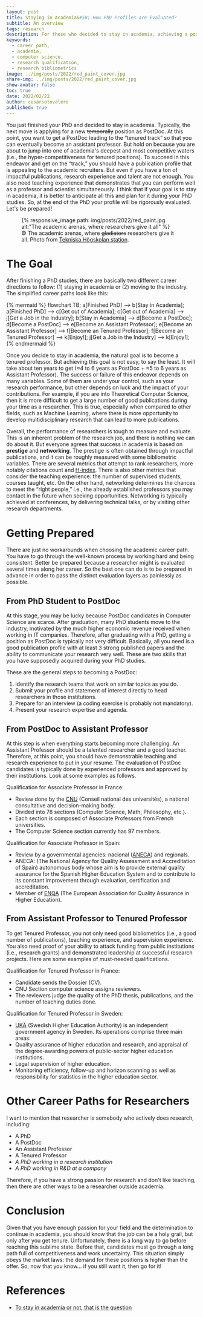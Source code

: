 ```yaml
---
layout: post
title: Staying in Academia&#58; How PhD Profiles are Evaluated?
subtitle: An overview
tags: research
description: For those who decided to stay in academia, achieving a position as a tenured professor is not easy, to say the least. There are several evaluation layers to pass before reaching this position, so it is better to be prepared. Research profiles are be carefully evaluated before being accepted or rejected, so it is better for you to prepare well for what is coming.
keywords:
  - career path,
  - academia,
  - computer science,
  - research qualification,
  - research bibliometrics 
image: ../img/posts/2022/red_paint_cover.jpg
share-img: ../img/posts/2022/red_paint_cover.jpg
show-avatar: false
toc: true
date: 2022/02/22
author: cesarsotovalero
published: true
--- 
```


You just finished your PhD and decided to stay in academia.
Typically, the next move is applying for a new ~~temporally~~ position as PostDoc.
At this point, you want to get a PostDoc leading to the “tenured track” so that you can eventually become an assistant professor.
But hold on because you are about to jump into one of academia's deepest and most competitive waters (i.e., the hyper-competitiveness for tenured positions).
To succeed in this endeavor and get on the “track,” you should have a publication profile that is appealing to the academic recruiters.
But even if you have a ton of impactful publications, research experience and talent are not enough.
You also need teaching experience that demonstrates that you can perform well as a professor and scientist simultaneously.
I think that if your goal is to stay in academia, it is better to anticipate all this and plan for it during your PhD studies.
So, at the end of the PhD your profile will be rigorously evaluated.
Let's be prepared!

<figure class="jb_picture">
  {% responsive_image path: img/posts/2022/red_paint.jpg alt:"The academic arenas, where researchers give it all" %}
  <figcaption class="stroke"> 
    &#169; The academic arenas, where <del>gladiators</del> researchers give it all. Photo from <a href="https://goo.gl/maps/j8GC4KtHEXoKxLpB8">Tekniska Högskolan station</a>.
  </figcaption>
</figure>

# The Goal

After finishing a PhD studies, there are basically two different career directions to follow: (1) staying in academia or (2) moving to the industry.
The simplified career paths look like this:

[//]: # (see https://mermaid-js.github.io)
{% mermaid %}
flowchart TB;
a[Finished PhD] --> b[Stay in Academia];
a[Finished PhD] --> c[Get out of Academia];
c[Get out of Academia] --> j[Get a Job in the Industry];
b[Stay in Academia] --> d[Become a PostDoc];
d[Become a PostDoc] --> e[Become an Assistant Professor];
e[Become an Assistant Professor] --> f[Become an Tenured Professor];
f[Become an Tenured Professor] --> k[Enjoy!];
j[Get a Job in the Industry] --> k[Enjoy!];
{% endmermaid %}

Once you decide to stay in academia, the natural goal is to become a tenured professor.
But achieving this goal is not easy, to say the least.
It will take about ten years to get (≈4 to 6 years as PostDoc + ≈5 to 6 years as Assistant Professor).
The success or failure of this endeavor depends on many variables.
Some of them are under your control, such as your research performance, but other depends on luck and the impact of your contributions.
For example, if you are into Theoretical Computer Science, then it is more difficult to get a large number of good publications during your time as a researcher.
This is true, especially when compared to other fields, such as Machine Learning, where there is more opportunity to develop multidisciplinary research that can lead to more publications.

Overall, the performance of researchers is tough to measure and evaluate.
This is an inherent problem of the research job, and there is nothing we can do about it.
But everyone agrees that success in academia is based on **prestige** and **networking**.
The prestige is often obtained through impactful publications, and it can be roughly measured with some bibliometric variables.
There are several metrics that attempt to rank researchers, more notably citations count and [H-index](https://en.wikipedia.org/wiki/H-index).
There is also other metrics that consider the teaching experience: the number of supervised students, courses taught, etc.
On the other hand, networking determines the chances to meet the “right people,” i.e., the already established professors you may contact in the future when seeking opportunities.
Networking is typically achieved at conferences, by delivering technical talks, or by visiting other research departments.

# Getting Prepared 

There are just no workarounds when choosing the academic career path.
You have to go through the well-known process by working hard and being consistent.
Better be prepared because a researcher might is evaluated several times along her career.
So the best one can do is to be prepared in advance in order to pass the distinct evaluation layers as painlessly as possible.

## From PhD Student to PostDoc

At this stage, you may be lucky because PostDoc candidates in Computer Science are scarce.
After graduation, many PhD students move to the industry, motivated by the much higher economic revenue received when working in IT companies.
Therefore, after graduating with a PhD, getting a position as PostDoc is typically not very difficult.
Basically, all you need is a good publication profile with at least 3 strong published papers and the ability to communicate your research very well.
These are two skills that you have supposedly acquired during your PhD studies.

These are the general steps to becoming a PostDoc:

1. Identify the research teams that work on similar topics as you do.
2. Submit your profile and statement of interest directly to head researchers in those institutions.
3. Prepare for an interview (a coding exercise is probably not mandatory).
4. Present your research expertise and agenda.

## From PostDoc to Assistant Professor

At this step is when everything starts becoming more challenging.
An Assistant Professor should be a talented researcher and a good teacher.
Therefore, at this point, you should have demonstrable teaching and research experience to put in your resume.
The evaluation of PostDoc candidates is typically done by experienced professors and approved by their institutions.
Look at some examples as follows.

Qualification for Associate Professor in France:
- Review done by the [CNU](https://conseil-national-des-universites.fr/cnu/#/) (Conseil national des universités), a national consultative and decision-making body.
- Divided into 78 sections (Computer Science, Math, Philosophy, etc.).
- Each section is composed of Associate Professors from French universities.
- The Computer Science section currently has 97 members.

Qualification for Associate Professor in Spain:
- Review by a governmental agencies: nacional ([ANECA](http://www.aneca.es/)) and regionals.
- ANECA: (The National Agency for Quality Assessment and Accreditation of Spain) autonomous body whose aim is to provide external quality assurance for the Spanish Higher Education System and to contribute to its constant improvement through evaluation, certification and accreditation.
- Member of [ENQA](https://www.enqa.eu/) (The European Association for Quality Assurance in Higher Education).

## From Assistant Professor to Tenured Professor

To get Tenured Professor, you not only need good bibliometrics (i.e., a good number of publications), teaching experience, and supervision experience.
You also need proof of your ability to attack funding from public institutions (i.e., research grants) and demonstrated leadership at successful research projects.
Here are some examples of must-needed qualifications.

Qualification for Tenured Professor in France:
- Candidate sends the Dossier (CV).
- CNU Section computer science assigns reviewers.
- The reviewers judge the quality of the PhD thesis, publications, and the number of teaching duties done.

Qualification for Tenured Professor in Sweden:
- [UKÄ](https://www.uka.se/) (Swedish Higher Education Authority) is an independent government agency in Sweden. Its operations comprise three main areas:
- Quality assurance of higher education and research, and appraisal of the degree-awarding powers of public-sector higher education institutions.
- Legal supervision of higher education.
- Monitoring efficiency, follow-up and horizon scanning as well as responsibility for statistics in the higher education sector.

# Other Career Paths for Researchers

I want to mention that researcher is somebody who actively does research, including:

- A PhD
- A PostDoc
- An Assistant Professor
- A Tenured Professor
- _A PhD working in a research institution_
- _A PhD working in R&D at a company_

Therefore, if you have a strong passion for research and don't like teaching, then there are other ways to be a researcher outside academia.

# Conclusion

Given that you have enough passion for your field and the determination to continue in academia, you should know that the job can be a holy grail, but only after you get tenure.
Unfortunately, there is a long way to go before reaching this sublime state.
Before that, candidates must go through a long path full of competitiveness and work uncertainty.
This situation simply obeys the market laws: the demand for these positions is higher than the offer.
So, now that you know... if you still want it, then go for it!

# References

- [To stay in academia or not, that is the question](https://gradadmissions.mit.edu/blog/stay-academia-or-not-question)



